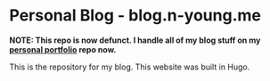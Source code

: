 # Personal Blog - blog.n-young.me

**NOTE: This repo is now defunct. I handle all of my blog stuff on my [personal portfolio](github.com/n-young/portfolio) repo now.**

This is the repository for my blog. This website was built in Hugo.
